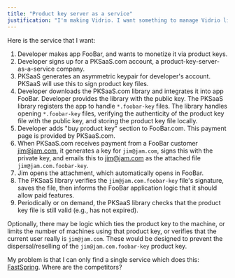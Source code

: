 ```yaml
---
title: "Product key server as a service"
justification: "I'm making Vidrio. I want something to manage Vidrio licensing/keys."
---
```


Here is the service that I want:

1. Developer makes app FooBar, and wants to monetize it via product keys.
2. Developer signs up for a PKSaaS.com account, a product-key-server-as-a-service company.
3. PKSaaS generates an asymmetric keypair for developer's account. PKSaaS will use this to sign product key files.
4. Developer downloads the PKSaaS.com library and integrates it into app FooBar.
   Developer provides the library with the public key.
   The PKSaaS library registers the app to handle `*.foobar-key` files.
   The library handles opening `*.foobar-key` files,
   verifying the authenticity of the product key file with the public key,
   and storing the product key file locally.
5. Developer adds "buy product key" section to FooBar.com. This payment page is provided by PKSaaS.com.
6. When PKSaaS.com receives payment from a FooBar customer jim@jam.com, it generates a key for `jim@jam.com`, signs this with the private key, and emails this to jim@jam.com as the attached file `jim@jam.com.foobar-key`.
7. Jim opens the attachment, which automatically opens in FooBar.
8. The PKSaaS library verifies the `jim@jam.com.foobar-key` file's signature, saves the file, then informs the FooBar application logic that it should allow paid features.
9. Periodically or on demand, the PKSaaS library checks that the product key file is still valid (e.g., has not expired).

Optionally, there may be logic which ties the product key to the machine, or limits the number of machines using that product key, or verifies that the current user really is `jim@jam.com`. These would be designed to prevent the dispersal/reselling of the `jim@jam.com.foobar-key` product key.

My problem is that I can only find a single service which does this: [FastSpring](https://fastspring.com). Where are the competitors?
